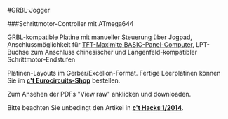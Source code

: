 #GRBL-Jogger

###Schrittmotor-Controller mit ATmega644

GRBL-kompatible Platine mit manueller Steuerung über Jogpad, Anschlussmöglichkeit für [TFT-Maximite BASIC-Panel-Computer](http://www.segor.de/#/bauteilesaetze-a-module/bauteilesaetze/ct-tft-maximite), LPT-Buchse zum Anschluss chinesischer und Langenfeld-kompatibler Schrittmotor-Endstufen

Platinen-Layouts im Gerber/Excellon-Format. Fertige Leerplatinen können Sie im **[c't Eurocircuits-Shop](http://ct.eurocircuits.de)** bestellen.

Zum Ansehen der PDFs "View raw" anklicken und downloaden.

Bitte beachten Sie unbedingt den Artikel in **[c't Hacks 1/2014](http://heise.de/-2109420)**.
